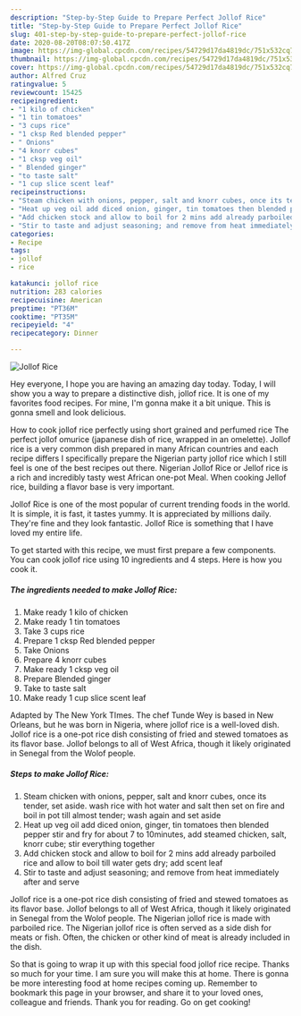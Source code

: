 ```yaml
---
description: "Step-by-Step Guide to Prepare Perfect Jollof Rice"
title: "Step-by-Step Guide to Prepare Perfect Jollof Rice"
slug: 401-step-by-step-guide-to-prepare-perfect-jollof-rice
date: 2020-08-20T08:07:50.417Z
image: https://img-global.cpcdn.com/recipes/54729d17da4819dc/751x532cq70/jollof-rice-recipe-main-photo.jpg
thumbnail: https://img-global.cpcdn.com/recipes/54729d17da4819dc/751x532cq70/jollof-rice-recipe-main-photo.jpg
cover: https://img-global.cpcdn.com/recipes/54729d17da4819dc/751x532cq70/jollof-rice-recipe-main-photo.jpg
author: Alfred Cruz
ratingvalue: 5
reviewcount: 15425
recipeingredient:
- "1 kilo of chicken"
- "1 tin tomatoes"
- "3 cups rice"
- "1 cksp Red blended pepper"
- " Onions"
- "4 knorr cubes"
- "1 cksp veg oil"
- " Blended ginger"
- "to taste salt"
- "1 cup slice scent leaf"
recipeinstructions:
- "Steam chicken with onions, pepper, salt and knorr cubes, once its tender, set aside. wash rice with hot water and salt then set on fire and boil in pot till almost tender; wash again and set aside"
- "Heat up veg oil add diced onion, ginger, tin tomatoes then blended pepper stir and fry for about 7 to 10minutes, add steamed chicken, salt, knorr cube; stir everything together"
- "Add chicken stock and allow to boil for 2 mins add already parboiled rice and allow to boil till water gets dry; add scent leaf"
- "Stir to taste and adjust seasoning; and remove from heat immediately after and serve"
categories:
- Recipe
tags:
- jollof
- rice

katakunci: jollof rice 
nutrition: 283 calories
recipecuisine: American
preptime: "PT36M"
cooktime: "PT35M"
recipeyield: "4"
recipecategory: Dinner

---
```



![Jollof Rice](https://img-global.cpcdn.com/recipes/54729d17da4819dc/751x532cq70/jollof-rice-recipe-main-photo.jpg)

Hey everyone, I hope you are having an amazing day today. Today, I will show you a way to prepare a distinctive dish, jollof rice. It is one of my favorites food recipes. For mine, I'm gonna make it a bit unique. This is gonna smell and look delicious.

How to cook jollof rice perfectly using short grained and perfumed rice The perfect jollof omurice (japanese dish of rice, wrapped in an omelette). Jollof rice is a very common dish prepared in many African countries and each recipe differs I specifically prepare the Nigerian party jollof rice which I still feel is one of the best recipes out there. Nigerian Jollof Rice or Jellof rice is a rich and incredibly tasty west African one-pot Meal. When cooking Jellof rice, building a flavor base is very important.

Jollof Rice is one of the most popular of current trending foods in the world. It is simple, it is fast, it tastes yummy. It is appreciated by millions daily. They're fine and they look fantastic. Jollof Rice is something that I have loved my entire life.


To get started with this recipe, we must first prepare a few components. You can cook jollof rice using 10 ingredients and 4 steps. Here is how you cook it.

<!--inarticleads1-->

##### The ingredients needed to make Jollof Rice:

1. Make ready 1 kilo of chicken
1. Make ready 1 tin tomatoes
1. Take 3 cups rice
1. Prepare 1 cksp Red blended pepper
1. Take  Onions
1. Prepare 4 knorr cubes
1. Make ready 1 cksp veg oil
1. Prepare  Blended ginger
1. Take to taste salt
1. Make ready 1 cup slice scent leaf


Adapted by The New York TImes. The chef Tunde Wey is based in New Orleans, but he was born in Nigeria, where jollof rice is a well-loved dish. Jollof rice is a one-pot rice dish consisting of fried and stewed tomatoes as its flavor base. Jollof belongs to all of West Africa, though it likely originated in Senegal from the Wolof people. 

<!--inarticleads2-->

##### Steps to make Jollof Rice:

1. Steam chicken with onions, pepper, salt and knorr cubes, once its tender, set aside. wash rice with hot water and salt then set on fire and boil in pot till almost tender; wash again and set aside
1. Heat up veg oil add diced onion, ginger, tin tomatoes then blended pepper stir and fry for about 7 to 10minutes, add steamed chicken, salt, knorr cube; stir everything together
1. Add chicken stock and allow to boil for 2 mins add already parboiled rice and allow to boil till water gets dry; add scent leaf
1. Stir to taste and adjust seasoning; and remove from heat immediately after and serve


Jollof rice is a one-pot rice dish consisting of fried and stewed tomatoes as its flavor base. Jollof belongs to all of West Africa, though it likely originated in Senegal from the Wolof people. The Nigerian jollof rice is made with parboiled rice. The Nigerian jollof rice is often served as a side dish for meats or fish. Often, the chicken or other kind of meat is already included in the dish. 

So that is going to wrap it up with this special food jollof rice recipe. Thanks so much for your time. I am sure you will make this at home. There is gonna be more interesting food at home recipes coming up. Remember to bookmark this page in your browser, and share it to your loved ones, colleague and friends. Thank you for reading. Go on get cooking!
